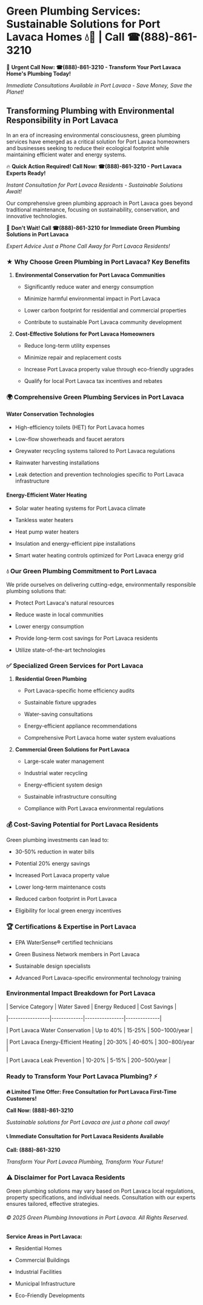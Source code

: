 # Green Plumbing Services: Sustainable Solutions for Port Lavaca Homes 💧🌿 | Call ☎(888)-861-3210

🚨 **Urgent Call Now: ☎(888)-861-3210 - Transform Your Port Lavaca Home's Plumbing Today!**
*Immediate Consultations Available in Port Lavaca - Save Money, Save the Planet!*

## Transforming Plumbing with Environmental Responsibility in Port Lavaca

In an era of increasing environmental consciousness, green plumbing services have emerged as a critical solution for Port Lavaca homeowners and businesses seeking to reduce their ecological footprint while maintaining efficient water and energy systems. 

🔥 **Quick Action Required! Call Now: ☎(888)-861-3210 - Port Lavaca Experts Ready!**
*Instant Consultation for Port Lavaca Residents - Sustainable Solutions Await!*

Our comprehensive green plumbing approach in Port Lavaca goes beyond traditional maintenance, focusing on sustainability, conservation, and innovative technologies.

🚨 **Don't Wait! Call ☎(888)-861-3210 for Immediate Green Plumbing Solutions in Port Lavaca**
*Expert Advice Just a Phone Call Away for Port Lavaca Residents!*

### ★ Why Choose Green Plumbing in Port Lavaca? Key Benefits

1. **Environmental Conservation for Port Lavaca Communities** 
   - Significantly reduce water and energy consumption
   - Minimize harmful environmental impact in Port Lavaca
   - Lower carbon footprint for residential and commercial properties
   - Contribute to sustainable Port Lavaca community development

2. **Cost-Effective Solutions for Port Lavaca Homeowners** 
   - Reduce long-term utility expenses
   - Minimize repair and replacement costs
   - Increase Port Lavaca property value through eco-friendly upgrades
   - Qualify for local Port Lavaca tax incentives and rebates

### 🌍 Comprehensive Green Plumbing Services in Port Lavaca

#### Water Conservation Technologies
- High-efficiency toilets (HET) for Port Lavaca homes
- Low-flow showerheads and faucet aerators
- Greywater recycling systems tailored to Port Lavaca regulations
- Rainwater harvesting installations
- Leak detection and prevention technologies specific to Port Lavaca infrastructure

#### Energy-Efficient Water Heating
- Solar water heating systems for Port Lavaca climate
- Tankless water heaters
- Heat pump water heaters
- Insulation and energy-efficient pipe installations
- Smart water heating controls optimized for Port Lavaca energy grid

### 💧 Our Green Plumbing Commitment to Port Lavaca

We pride ourselves on delivering cutting-edge, environmentally responsible plumbing solutions that:
- Protect Port Lavaca's natural resources
- Reduce waste in local communities
- Lower energy consumption
- Provide long-term cost savings for Port Lavaca residents
- Utilize state-of-the-art technologies

### ✅ Specialized Green Services for Port Lavaca

1. **Residential Green Plumbing**
   - Port Lavaca-specific home efficiency audits
   - Sustainable fixture upgrades
   - Water-saving consultations
   - Energy-efficient appliance recommendations
   - Comprehensive Port Lavaca home water system evaluations

2. **Commercial Green Solutions for Port Lavaca**
   - Large-scale water management
   - Industrial water recycling
   - Energy-efficient system design
   - Sustainable infrastructure consulting
   - Compliance with Port Lavaca environmental regulations

### 💰 Cost-Saving Potential for Port Lavaca Residents

Green plumbing investments can lead to:
- 30-50% reduction in water bills
- Potential 20% energy savings
- Increased Port Lavaca property value
- Lower long-term maintenance costs
- Reduced carbon footprint in Port Lavaca
- Eligibility for local green energy incentives

### 🏆 Certifications & Expertise in Port Lavaca

- EPA WaterSense® certified technicians
- Green Business Network members in Port Lavaca
- Sustainable design specialists
- Advanced Port Lavaca-specific environmental technology training

### Environmental Impact Breakdown for Port Lavaca

| Service Category | Water Saved | Energy Reduced | Cost Savings |
|-----------------|-------------|----------------|--------------|
| Port Lavaca Water Conservation | Up to 40% | 15-25% | $500-$1000/year |
| Port Lavaca Energy-Efficient Heating | 20-30% | 40-60% | $300-$800/year |
| Port Lavaca Leak Prevention | 10-20% | 5-15% | $200-$500/year |

### Ready to Transform Your Port Lavaca Plumbing? ⚡

**🔥 Limited Time Offer: Free Consultation for Port Lavaca First-Time Customers!**

**Call Now: (888)-861-3210**
*Sustainable solutions for Port Lavaca are just a phone call away!*

#### 📞 Immediate Consultation for Port Lavaca Residents Available

**Call: (888)-861-3210**
*Transform Your Port Lavaca Plumbing, Transform Your Future!*

### ⚠️ Disclaimer for Port Lavaca Residents

Green plumbing solutions may vary based on Port Lavaca local regulations, property specifications, and individual needs. Consultation with our experts ensures tailored, effective strategies.

###### © 2025 Green Plumbing Innovations in Port Lavaca. All Rights Reserved.

**Service Areas in Port Lavaca:** 
- Residential Homes
- Commercial Buildings
- Industrial Facilities
- Municipal Infrastructure
- Eco-Friendly Developments